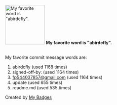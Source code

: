 <img src="https://github.com/my-badges/my-badges/blob/master/src/all-badges/favorite-word/favorite-word.png?raw=true" alt="My favorite word is &quot;abirdcfly&quot;." title="My favorite word is &quot;abirdcfly&quot;." width="128">
<strong>My favorite word is &quot;abirdcfly&quot;.</strong>
<br><br>

My favorite commit message words are:

1. abirdcfly (used 1168 times)
2. signed-off-by: (used 1164 times)
3. <fp544037857@gmail.com> (used 1164 times)
4. update (used 655 times)
5. readme.md (used 535 times)


Created by <a href="https://github.com/my-badges/my-badges">My Badges</a>